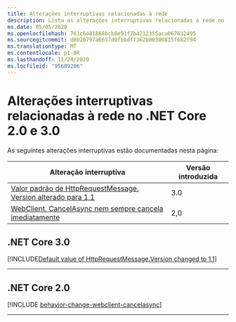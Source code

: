 ```yaml
---
title: Alterações interruptivas relacionadas à rede
description: Lista as alterações interruptivas relacionadas à rede no .NET Core 2.0 e 3.0.
ms.date: 05/05/2020
ms.openlocfilehash: 761c6481888bcb8e91f7b4212355aca067632495
ms.sourcegitcommit: d8020797a6657d0fbbdff362b80300815f682f94
ms.translationtype: MT
ms.contentlocale: pt-BR
ms.lasthandoff: 11/24/2020
ms.locfileid: "95689206"
---
```

# <a name="networking-breaking-changes-in-net-core-20-and-30"></a>Alterações interruptivas relacionadas à rede no .NET Core 2.0 e 3.0

As seguintes alterações interruptivas estão documentadas nesta página:

| Alteração interruptiva | Versão introduzida |
| - | - |
| [Valor padrão de HttpRequestMessage. Version alterado para 1,1](#default-value-of-httprequestmessageversion-changed-to-11) | 3.0 |
| [WebClient. CancelAsync nem sempre cancela imediatamente](#webclientcancelasync-doesnt-always-cancel-immediately) | 2,0 |

## <a name="net-core-30"></a>.NET Core 3.0

[!INCLUDE[Default value of HttpRequestMessage.Version changed to 1.1](~/includes/core-changes/networking/3.0/httprequestmessage-version-change.md)]

***

## <a name="net-core-20"></a>.NET Core 2.0

[!INCLUDE [behavior-change-webclient-cancelasync](../../../includes/core-changes/networking/2.0/behavior-change-webclient-cancelasync.md)]

***

